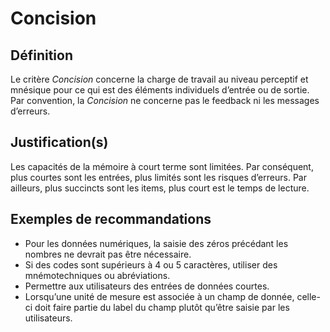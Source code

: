 # Concision

## Définition

Le critère *Concision* concerne la charge de travail au niveau perceptif et mnésique pour ce qui est des éléments individuels d’entrée ou de sortie. Par convention, la *Concision* ne concerne pas le feedback ni les messages d’erreurs.

## Justification(s)
Les capacités de la mémoire à court terme sont limitées. Par conséquent, plus courtes sont les entrées, plus limités sont les risques d’erreurs. Par ailleurs, plus succincts sont les items, plus court est le temps de lecture.

## Exemples de recommandations

* Pour les données numériques, la saisie des zéros précédant les nombres ne devrait pas être nécessaire.
* Si des codes sont supérieurs à 4 ou 5 caractères, utiliser des mnémotechniques ou abréviations.
* Permettre aux utilisateurs des entrées de données courtes.
* Lorsqu’une unité de mesure est associée à un champ de donnée, celle-ci doit faire partie du label du champ plutôt qu’être saisie par les utilisateurs.
